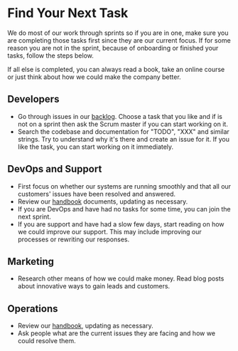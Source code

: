 # Find Your Next Task

We do most of our work through sprints so if you are in one, make sure you are completing those tasks first since they are our current focus. If for some reason you are not in the sprint, because of onboarding or finished your tasks, follow the steps below.

If all else is completed, you can always read a book, take an online course or just think about how we could make the company better.

## Developers

 - Go through issues in our [backlog]. Choose a task that you like and if is not on a sprint then ask the Scrum master if you can start working on it.
 - Search the codebase and documentation for "TODO", "XXX" and similar strings. Try to understand why it's there and create an issue for it. If you like the task, you can start working on it immediately.

## DevOps and Support

 - First focus on whether our systems are running smoothly and that all our customers' issues have been resolved and answered.
 - Review our [handbook] documents, updating as necessary.
 - If you are DevOps and have had no tasks for some time, you can join the next sprint.
 - If you are support and have had a slow few days, start reading on how we could improve our support. This may include improving our processes or rewriting our responses.

## Marketing

 - Research other means of how we could make money. Read blog posts about innovative ways to gain leads and customers.

## Operations

 - Review our [handbook], updating as necessary.
 - Ask people what are the current issues they are facing and how we could resolve them.

[backlog]: https://github.com/teamniteo/operations/issues#boards
[handbook]: https://github.com/teamniteo/handbook
